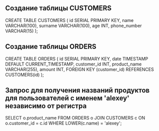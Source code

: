 ## Создание таблицы CUSTOMERS
CREATE TABLE CUSTOMERS (
    id SERIAL PRIMARY KEY,
    name VARCHAR(100),
    surname VARCHAR(100),
    age INT,
    phone_number VARCHAR(15)
);

## Создание таблицы ORDERS
CREATE TABLE ORDERS (
    id SERIAL PRIMARY KEY,
    date TIMESTAMP DEFAULT CURRENT_TIMESTAMP,
    customer_id INT,
    product_name VARCHAR(255),
    amount INT,
    FOREIGN KEY (customer_id) REFERENCES CUSTOMERS(id)
);

## Запрос для получения названий продуктов для пользователей с именем 'alexey' независимо от регистра
SELECT o.product_name
FROM ORDERS o
JOIN CUSTOMERS c ON o.customer_id = c.id
WHERE LOWER(c.name) = 'alexey';